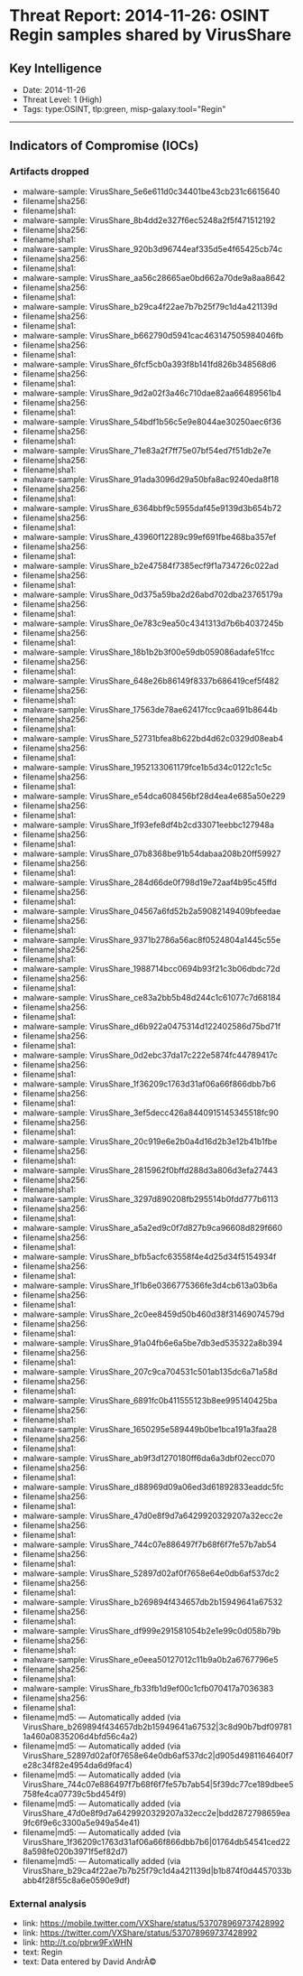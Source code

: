 # Threat Report: 2014-11-26: OSINT Regin samples shared by VirusShare


## Key Intelligence
* Date: 2014-11-26
* Threat Level: 1 (High)
* Tags: type:OSINT, tlp:green, misp-galaxy:tool="Regin"

---

## Indicators of Compromise (IOCs)
### Artifacts dropped
* malware-sample: VirusShare_5e6e611d0c34401be43cb231c6615640
* filename|sha256: <sha256>
* filename|sha1: <sha1>
* malware-sample: VirusShare_8b4dd2e327f6ec5248a2f5f471512192
* filename|sha256: <sha256>
* filename|sha1: <sha1>
* malware-sample: VirusShare_920b3d96744eaf335d5e4f65425cb74c
* filename|sha256: <sha256>
* filename|sha1: <sha1>
* malware-sample: VirusShare_aa56c28665ae0bd662a70de9a8aa8642
* filename|sha256: <sha256>
* filename|sha1: <sha1>
* malware-sample: VirusShare_b29ca4f22ae7b7b25f79c1d4a421139d
* filename|sha256: <sha256>
* filename|sha1: <sha1>
* malware-sample: VirusShare_b662790d5941cac463147505984046fb
* filename|sha256: <sha256>
* filename|sha1: <sha1>
* malware-sample: VirusShare_6fcf5cb0a393f8b141fd826b348568d6
* filename|sha256: <sha256>
* filename|sha1: <sha1>
* malware-sample: VirusShare_9d2a02f3a46c710dae82aa66489561b4
* filename|sha256: <sha256>
* filename|sha1: <sha1>
* malware-sample: VirusShare_54bdf1b56c5e9e8044ae30250aec6f36
* filename|sha256: <sha256>
* filename|sha1: <sha1>
* malware-sample: VirusShare_71e83a2f7ff75e07bf54ed7f51db2e7e
* filename|sha256: <sha256>
* filename|sha1: <sha1>
* malware-sample: VirusShare_91ada3096d29a50bfa8ac9240eda8f18
* filename|sha256: <sha256>
* filename|sha1: <sha1>
* malware-sample: VirusShare_6364bbf9c5955daf45e9139d3b654b72
* filename|sha256: <sha256>
* filename|sha1: <sha1>
* malware-sample: VirusShare_43960f12289c99ef691fbe468ba357ef
* filename|sha256: <sha256>
* filename|sha1: <sha1>
* malware-sample: VirusShare_b2e47584f7385ecf9f1a734726c022ad
* filename|sha256: <sha256>
* filename|sha1: <sha1>
* malware-sample: VirusShare_0d375a59ba2d26abd702dba23765179a
* filename|sha256: <sha256>
* filename|sha1: <sha1>
* malware-sample: VirusShare_0e783c9ea50c4341313d7b6b4037245b
* filename|sha256: <sha256>
* filename|sha1: <sha1>
* malware-sample: VirusShare_18b1b2b3f00e59db059086adafe51fcc
* filename|sha256: <sha256>
* filename|sha1: <sha1>
* malware-sample: VirusShare_648e26b86149f8337b686419cef5f482
* filename|sha256: <sha256>
* filename|sha1: <sha1>
* malware-sample: VirusShare_17563de78ae62417fcc9caa691b8644b
* filename|sha256: <sha256>
* filename|sha1: <sha1>
* malware-sample: VirusShare_52731bfea8b622bd4d62c0329d08eab4
* filename|sha256: <sha256>
* filename|sha1: <sha1>
* malware-sample: VirusShare_1952133061179fce1b5d34c0122c1c5c
* filename|sha256: <sha256>
* filename|sha1: <sha1>
* malware-sample: VirusShare_e54dca608456bf28d4ea4e685a50e229
* filename|sha256: <sha256>
* filename|sha1: <sha1>
* malware-sample: VirusShare_1f93efe8df4b2cd33071eebbc127948a
* filename|sha256: <sha256>
* filename|sha1: <sha1>
* malware-sample: VirusShare_07b8368be91b54dabaa208b20ff59927
* filename|sha256: <sha256>
* filename|sha1: <sha1>
* malware-sample: VirusShare_284d66de0f798d19e72aaf4b95c45ffd
* filename|sha256: <sha256>
* filename|sha1: <sha1>
* malware-sample: VirusShare_04567a6fd52b2a59082149409bfeedae
* filename|sha256: <sha256>
* filename|sha1: <sha1>
* malware-sample: VirusShare_9371b2786a56ac8f0524804a1445c55e
* filename|sha256: <sha256>
* filename|sha1: <sha1>
* malware-sample: VirusShare_1988714bcc0694b93f21c3b06dbdc72d
* filename|sha256: <sha256>
* filename|sha1: <sha1>
* malware-sample: VirusShare_ce83a2bb5b48d244c1c61077c7d68184
* filename|sha256: <sha256>
* filename|sha1: <sha1>
* malware-sample: VirusShare_d6b922a0475314d122402586d75bd71f
* filename|sha256: <sha256>
* filename|sha1: <sha1>
* malware-sample: VirusShare_0d2ebc37da17c222e5874fc44789417c
* filename|sha256: <sha256>
* filename|sha1: <sha1>
* malware-sample: VirusShare_1f36209c1763d31af06a66f866dbb7b6
* filename|sha256: <sha256>
* filename|sha1: <sha1>
* malware-sample: VirusShare_3ef5decc426a8440915145345518fc90
* filename|sha256: <sha256>
* filename|sha1: <sha1>
* malware-sample: VirusShare_20c919e6e2b0a4d16d2b3e12b41b1fbe
* filename|sha256: <sha256>
* filename|sha1: <sha1>
* malware-sample: VirusShare_2815962f0bffd288d3a806d3efa27443
* filename|sha256: <sha256>
* filename|sha1: <sha1>
* malware-sample: VirusShare_3297d890208fb295514b0fdd777b6113
* filename|sha256: <sha256>
* filename|sha1: <sha1>
* malware-sample: VirusShare_a5a2ed9c0f7d827b9ca96608d829f660
* filename|sha256: <sha256>
* filename|sha1: <sha1>
* malware-sample: VirusShare_bfb5acfc63558f4e4d25d34f5154934f
* filename|sha256: <sha256>
* filename|sha1: <sha1>
* malware-sample: VirusShare_1f1b6e0366775366fe3d4cb613a03b6a
* filename|sha256: <sha256>
* filename|sha1: <sha1>
* malware-sample: VirusShare_2c0ee8459d50b460d38f31469074579d
* filename|sha256: <sha256>
* filename|sha1: <sha1>
* malware-sample: VirusShare_91a04fb6e6a5be7db3ed535322a8b394
* filename|sha256: <sha256>
* filename|sha1: <sha1>
* malware-sample: VirusShare_207c9ca704531c501ab135dc6a71a58d
* filename|sha256: <sha256>
* filename|sha1: <sha1>
* malware-sample: VirusShare_6891fc0b411555123b8ee995140425ba
* filename|sha256: <sha256>
* filename|sha1: <sha1>
* malware-sample: VirusShare_1650295e589449b0be1bca191a3faa28
* filename|sha256: <sha256>
* filename|sha1: <sha1>
* malware-sample: VirusShare_ab9f3d1270180ff6da6a3dbf02ecc070
* filename|sha256: <sha256>
* filename|sha1: <sha1>
* malware-sample: VirusShare_d88969d09a06ed3d61892833eaddc5fc
* filename|sha256: <sha256>
* filename|sha1: <sha1>
* malware-sample: VirusShare_47d0e8f9d7a6429920329207a32ecc2e
* filename|sha256: <sha256>
* filename|sha1: <sha1>
* malware-sample: VirusShare_744c07e886497f7b68f6f7fe57b7ab54
* filename|sha256: <sha256>
* filename|sha1: <sha1>
* malware-sample: VirusShare_52897d02af0f7658e64e0db6af537dc2
* filename|sha256: <sha256>
* filename|sha1: <sha1>
* malware-sample: VirusShare_b269894f434657db2b15949641a67532
* filename|sha256: <sha256>
* filename|sha1: <sha1>
* malware-sample: VirusShare_df999e291581054b2e1e99c0d058b79b
* filename|sha256: <sha256>
* filename|sha1: <sha1>
* malware-sample: VirusShare_e0eea50127012c11b9a0b2a6767796e5
* filename|sha256: <sha256>
* filename|sha1: <sha1>
* malware-sample: VirusShare_fb33fb1d9ef00c1cfb070417a7036383
* filename|sha256: <sha256>
* filename|sha1: <sha1>
* filename|md5: <md5> — Automatically added (via VirusShare_b269894f434657db2b15949641a67532|3c8d90b7bdf097811a460a0835206d4bfd56c4a2)
* filename|md5: <md5> — Automatically added (via VirusShare_52897d02af0f7658e64e0db6af537dc2|d905d4981164640f7e28c34f82e4954da6d9fac4)
* filename|md5: <md5> — Automatically added (via VirusShare_744c07e886497f7b68f6f7fe57b7ab54|5f39dc77ce189dbee5758fe4ca07739c5bd454f9)
* filename|md5: <md5> — Automatically added (via VirusShare_47d0e8f9d7a6429920329207a32ecc2e|bdd2872798659ea9fc6f9e6c3300a5e949a54e41)
* filename|md5: <md5> — Automatically added (via VirusShare_1f36209c1763d31af06a66f866dbb7b6|01764db54541ced228a598fe020b3971f5ef82d7)
* filename|md5: <md5> — Automatically added (via VirusShare_b29ca4f22ae7b7b25f79c1d4a421139d|b1b874f0d4457033babb4f28f55c8a6e0590e9df)

### External analysis
* link: https://mobile.twitter.com/VXShare/status/537078969737428992
* link: https://twitter.com/VXShare/status/537078969737428992
* link: http://t.co/pbrw9FxWHN
* text: Regin
* text: Data entered by David AndrÃ©
